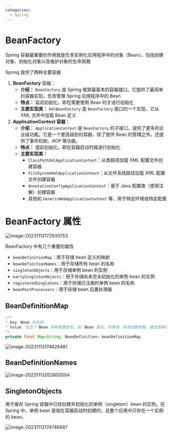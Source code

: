 ```yaml
---
categories:
  - Spring
---
```

# BeanFactory

Spring 容器最重要的作用就是负责实例化应用程序中的对象（Bean）。包括创建对象、初始化对象以及维护对象的生命周期

Spring 提供了两种主要容器

1. **BeanFactory** 容器：
   - **介绍：** `BeanFactory` 是 Spring 框架最基本的容器接口。它提供了最简单的容器实现，负责管理 Spring 应用程序中的 Bean
   - **特点：** 延迟初始化，即在需要使用 Bean 时才进行初始化
   - **主要实现类：** `XmlBeanFactory` 是 `BeanFactory` 接口的一个实现，它从 XML 文件中加载 Bean 定义
2. **ApplicationContext 容器：**
   - **介绍：** `ApplicationContext` 是 `BeanFactory` 的子接口，提供了更多的企业级功能。它是一个更高级别的容器，除了提供 Bean 的管理之外，还提供了事件机制、AOP 等功能。
   - **特点：** 提前初始化，即在容器启动时就进行初始化
   - **主要实现类：**
     - `ClassPathXmlApplicationContext`：从类路径加载 XML 配置文件创建容器
     - `FileSystemXmlApplicationContext`：从文件系统路径加载 XML 配置文件创建容器
     - `AnnotationConfigApplicationContext`：基于 Java 配置类（使用注解）创建容器
     - 其他如 `GenericWebApplicationContext` 等，用于特定环境或特定配置

# BeanFactory 属性

![image-20231113172930753](https://cdgwsd.oss-cn-guangzhou.aliyuncs.com/img/202311131729272.png)

BeanFactory 中有几个重要的属性

- `beanDefinitionMap`：用于存储 bean 定义的映射
- `beanDefinitionNames`：用于存储所有 bean 的名称
- `singletonObjects`：用于存储单例 bean 的实例
- `earlySingletonObjects`：用于存储尚未完全初始化的单例 bean 的实例
- `registeredSingletons`：用于存储已注册的单例 bean 的名称
- `beanPostProcessors`：用于存储 bean 后置处理器

## BeanDefinitionMap

```java
/**
* key：Bean 的名称
* Value：包含了 Bean 各种配置信息，如：Bean 类名、作用域、构造函数参数、属性值等的 BeanDefinition 对象
*/
private final Map<String, BeanDefinition> beanDefinitionMap
```



![image-20231113174626481](https://cdgwsd.oss-cn-guangzhou.aliyuncs.com/img/202311131746624.png)

## BeanDefinitionNames

![image-20231113202800504](https://cdgwsd.oss-cn-guangzhou.aliyuncs.com/img/202311132028270.png)

## SingletonObjects

用于缓存 Spring 容器中已经创建并初始化的单例（singleton）bean 的实例。在 Spring 中，单例 bean 是指在容器启动时创建的，且整个应用中只存在一个实例的 bean。

![image-20231113174746687](https://cdgwsd.oss-cn-guangzhou.aliyuncs.com/img/202311131747563.png)

